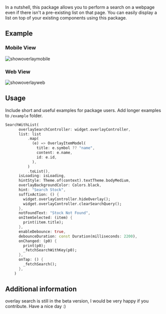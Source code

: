 <!--
This README describes the package. If you publish this package to pub.dev,
this README's contents appear on the landing page for your package.

For information about how to write a good package README, see the guide for
[writing package pages](https://dart.dev/guides/libraries/writing-package-pages).

For general information about developing packages, see the Dart guide for
[creating packages](https://dart.dev/guides/libraries/create-library-packages)
and the Flutter guide for
[developing packages and plugins](https://flutter.dev/developing-packages).
-->

In a nutshell, this package allows you to perform a search on a webpage even if there isn't a pre-existing list on that page. You can easily display a list on top of your existing components using this package.

## Example

### Mobile View
![showoverlaymobile](https://github.com/AcarFurkan/overlay_search/assets/65075121/0e683fe1-c4c4-4b8f-bd8a-734955d266dc)

### Web View
![showoverlayweb](https://github.com/AcarFurkan/overlay_search/assets/65075121/2cf0a4a4-69c9-4054-baf2-11aefd8e7442)


## Usage

 Include short and useful examples for package users. Add longer examples
to `/example` folder.

```dart
SearchWithList(
      overlaySearchController: widget.overlayController,
      list: list
          .map(
            (e) => OverlayItemModel(
              title: e.symbol ?? "name",
              content: e.name,
              id: e.id,
            ),
          )
          .toList(),
      isLoading: isLoading,
      hintStyle: Theme.of(context).textTheme.bodyMedium,
      overlayBackgroundColor: Colors.black,
      hint: "Search Stock",
      suffixAction: () {
        widget.overlayController.hideOverlay();
        widget.overlayController.clearSearchQuery();
      },
      notFoundText: "Stock Not Found",
      onItemSelected: (item) {
        print(item.title);
      },
      enableDebounce: true,
      debounceDuration: const Duration(milliseconds: 2200),
      onChanged: (p0) {
        print(p0);
        _fetchSearchWithKey(p0);
      },
      onTap: () {
        _fetchSearch();
      },
    )
```

## Additional information

overlay search is still in the beta version, I would be very happy if you contribute. Have a nice day :)
